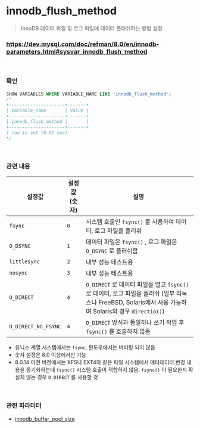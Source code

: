 innodb_flush_method
===
>InnoDB 데이터 파일 및 로그 파일에 데이터 플러쉬하는 방법 설정

### https://dev.mysql.com/doc/refman/8.0/en/innodb-parameters.html#sysvar_innodb_flush_method

<br>

### 확인
```sql
SHOW VARIABLES WHERE VARIABLE_NAME LIKE 'innodb_flush_method';
/*
+---------------------+-------+
| Variable_name       | Value |
+---------------------+-------+
| innodb_flush_method |       |
+---------------------+-------+
1 row in set (0.01 sec)
*/
```

<br>

### 관련 내용
|설정값|설정값 (숫자)|설명|
|-|-|-|
|`fsync`|`0`|시스템 호출인 `fsync()` 를 사용하여 데이터, 로그 파일을 플러쉬|
|`O_DSYNC`|`1`|데이터 파일은 `fsync()` , 로그 파일은 `O_DSYNC` 로 플러쉬함|
|`littlesync`|`2`|내부 성능 테스트용|
|`nosync`|`3`|내부 성능 테스트용|
|`O_DIRECT`|`4`|`O_DIRECT` 로 데이터 파일을 열고 `fsync()` 로 데이터, 로그 파일을 플러쉬 (일부 리눅스나 FreeBSD, Solaris에서 사용 가능하며 Solaris의 경우 `directio()`)|
|`O_DIRECT_NO_FSYNC`|`4`|`O_DIRECT` 방식과 동일하나 쓰기 작업 후 `fsync()` 를 호출하지 않음|
* 유닉스 계열 시스템에서는 `fsync`, 윈도우에서는 버퍼링 되지 않음
* 숫자 설정은 8.0 이상에서만 가능
* 8.0.14 이전 버전에서는 XFS나 EXT4와 같은 파일 시스템에서 메타데이터 변경 내용을 동기화하는데 `fsync()` 시스템 호출이 적합하지 않음. `fsync()` 이 필요한지 확실치 않는 경우 `O_DIRECT` 를 사용할 것

<br>

### 관련 파라미터
* [innodb_buffer_pool_size](./innodb_buffer_pool_size.md)

<br>